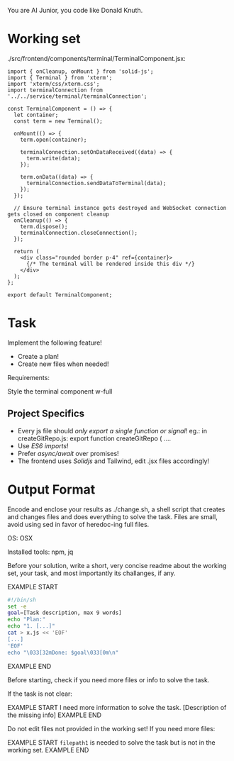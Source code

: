 You are AI Junior, you code like Donald Knuth.
# Working set

./src/frontend/components/terminal/TerminalComponent.jsx:
```
import { onCleanup, onMount } from 'solid-js';
import { Terminal } from 'xterm';
import 'xterm/css/xterm.css';
import terminalConnection from '../../service/terminal/terminalConnection';

const TerminalComponent = () => {
  let container;
  const term = new Terminal();
  
  onMount(() => {
    term.open(container);

    terminalConnection.setOnDataReceived((data) => {
      term.write(data);
    });

    term.onData((data) => {
      terminalConnection.sendDataToTerminal(data);
    });
  });
  
  // Ensure terminal instance gets destroyed and WebSocket connection gets closed on component cleanup
  onCleanup(() => {
    term.dispose();
    terminalConnection.closeConnection();
  });

  return (
    <div class="rounded border p-4" ref={container}>
      {/* The terminal will be rendered inside this div */}
    </div>
  );
};

export default TerminalComponent;

```


# Task

Implement the following feature!

- Create a plan!
- Create new files when needed!

Requirements:

Style the terminal component w-full


## Project Specifics

- Every js file should *only export a single function or signal*! eg.: in createGitRepo.js: export function createGitRepo ( ....
- Use *ES6 imports*!
- Prefer *async/await* over promises!
- The frontend uses *Solidjs* and Tailwind, edit .jsx files accordingly!

# Output Format

Encode and enclose your results as ./change.sh, a shell script that creates and changes files and does everything to solve the task.
Files are small, avoid using sed in favor of heredoc-ing full files.

OS: OSX

Installed tools: npm, jq


Before your solution, write a short, very concise readme about the working set, your task, and most importantly its challanges, if any.


EXAMPLE START
```sh
#!/bin/sh
set -e
goal=[Task description, max 9 words]
echo "Plan:"
echo "1. [...]"
cat > x.js << 'EOF'
[...]
'EOF'
echo "\033[32mDone: $goal\033[0m\n"
```
EXAMPLE END

Before starting, check if you need more files or info to solve the task.

If the task is not clear:

EXAMPLE START
I need more information to solve the task. [Description of the missing info]
EXAMPLE END

Do not edit files not provided in the working set!
If you need more files:

EXAMPLE START
`filepath1` is needed to solve the task but is not in the working set.
EXAMPLE END


